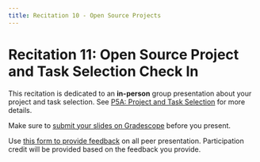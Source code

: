 ```yaml
---
title: Recitation 10 - Open Source Projects
---
```


# Recitation 11: Open Source Project and Task Selection Check In

This recitation is dedicated to an **in-person** group presentation about your project and task selection. See [P5A: Project and Task Selection](https://cmu-313.github.io/projects/P5/1_projectcheck/#check-in-presentation-80-pts) for more details.

Make sure to [submit your slides on Gradescope](https://www.gradescope.com/courses/488839/assignments/2826606) before you present.

Use [this form to provide feedback](https://forms.gle/wsSPH8T9yn2ctquk8) on all peer presentation. Participation credit will be provided based on the feedback you provide.
